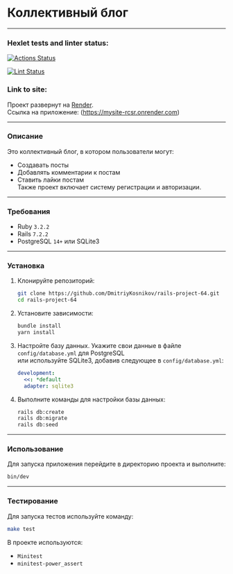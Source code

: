 # Коллективный блог

---

### Hexlet tests and linter status:
[![Actions Status](https://github.com/DmitriyKosnikov/rails-project-64/actions/workflows/hexlet-check.yml/badge.svg)](https://github.com/DmitriyKosnikov/rails-project-64/actions)

[![Lint Status](https://github.com/DmitriyKosnikov/rails-project-64/actions/workflows/linter.yml/badge.svg)](https://github.com/DmitriyKosnikov/rails-project-64/actions/workflows/linter.yml)

### Link to site:
Проект развернут на [Render](https://render.com).  
Ссылка на приложение: (https://mysite-rcsr.onrender.com)

---

### Описание
Это коллективный блог, в котором пользователи могут:  
- Создавать посты  
- Добавлять комментарии к постам  
- Ставить лайки постам  
Также проект включает систему регистрации и авторизации.

---

### Требования
- Ruby `3.2.2`
- Rails `7.2.2`
- PostgreSQL `14+` или SQLite3

---

### Установка

1. Клонируйте репозиторий:
   ```bash
   git clone https://github.com/DmitriyKosnikov/rails-project-64.git
   cd rails-project-64
   ```

2. Установите зависимости:
   ```bash
   bundle install
   yarn install
   ```

3. Настройте базу данных. Укажите свои данные в файле `config/database.yml` для PostgreSQL  
   или используйте SQLite3, добавив следующее в `config/database.yml`:
   ```yaml
   development:
     <<: *default
     adapter: sqlite3
   ```

4. Выполните команды для настройки базы данных:
   ```bash
   rails db:create
   rails db:migrate
   rails db:seed
   ```

---

### Использование

Для запуска приложения перейдите в директорию проекта и выполните:
```bash
bin/dev
```

---

### Тестирование

Для запуска тестов используйте команду:
```bash
make test
```

В проекте используются:  
- `Minitest`  
- `minitest-power_assert`